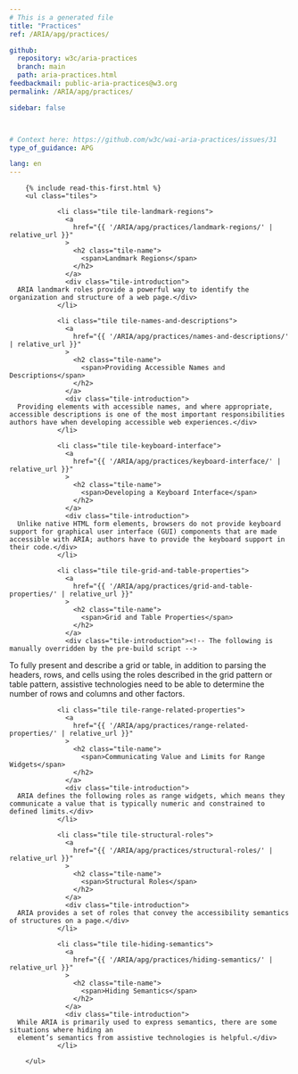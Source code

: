 ```yaml
---
# This is a generated file
title: "Practices"
ref: /ARIA/apg/practices/

github:
  repository: w3c/aria-practices
  branch: main
  path: aria-practices.html
feedbackmail: public-aria-practices@w3.org
permalink: /ARIA/apg/practices/

sidebar: false



# Context here: https://github.com/w3c/wai-aria-practices/issues/31
type_of_guidance: APG

lang: en
---
```



<link 
  rel="stylesheet"
  href="{{ '/content-assets/wai-aria-practices/styles.css' | relative_url }}"
>
<!-- Code highlighting styles -->
<link 
  rel="stylesheet"
  href="{{ '/ARIA/apg/example-index/css/github.css' | relative_url }}"
>


<script>
    const parentPage = window.location.pathname.match(
      /\/(patterns|practices|example-index)\//
    )?.[1];
    if (parentPage) {
      const parentHref = 'a[href*="' + parentPage + '"]';
      document.querySelector(parentHref).classList.add('active');
    }
  </script>
<div>

        {% include read-this-first.html %}
        <ul class="tiles">
          
                <li class="tile tile-landmark-regions">
                  <a 
                    href="{{ '/ARIA/apg/practices/landmark-regions/' | relative_url }}"
                  >
                    <h2 class="tile-name">
                      <span>Landmark Regions</span>
                    </h2>
                  </a>
                  <div class="tile-introduction">
      ARIA landmark roles provide a powerful way to identify the organization and structure of a web page.</div>
                </li>
               
                <li class="tile tile-names-and-descriptions">
                  <a 
                    href="{{ '/ARIA/apg/practices/names-and-descriptions/' | relative_url }}"
                  >
                    <h2 class="tile-name">
                      <span>Providing Accessible Names and Descriptions</span>
                    </h2>
                  </a>
                  <div class="tile-introduction">
      Providing elements with accessible names, and where appropriate, accessible descriptions is one of the most important responsibilities authors have when developing accessible web experiences.</div>
                </li>
               
                <li class="tile tile-keyboard-interface">
                  <a 
                    href="{{ '/ARIA/apg/practices/keyboard-interface/' | relative_url }}"
                  >
                    <h2 class="tile-name">
                      <span>Developing a Keyboard Interface</span>
                    </h2>
                  </a>
                  <div class="tile-introduction">
      Unlike native HTML form elements, browsers do not provide keyboard support for graphical user interface (GUI) components that are made accessible with ARIA; authors have to provide the keyboard support in their code.</div>
                </li>
               
                <li class="tile tile-grid-and-table-properties">
                  <a 
                    href="{{ '/ARIA/apg/practices/grid-and-table-properties/' | relative_url }}"
                  >
                    <h2 class="tile-name">
                      <span>Grid and Table Properties</span>
                    </h2>
                  </a>
                  <div class="tile-introduction"><!-- The following is manually overridden by the pre-build script -->
To fully present and describe a grid or table, in addition to parsing the headers, rows, and cells using the roles described in the grid pattern or table pattern, assistive technologies need to be able to determine the number of rows and columns and other factors.</div>
                </li>
               
                <li class="tile tile-range-related-properties">
                  <a 
                    href="{{ '/ARIA/apg/practices/range-related-properties/' | relative_url }}"
                  >
                    <h2 class="tile-name">
                      <span>Communicating Value and Limits for Range Widgets</span>
                    </h2>
                  </a>
                  <div class="tile-introduction">
      ARIA defines the following roles as range widgets, which means they communicate a value that is typically numeric and constrained to defined limits.</div>
                </li>
               
                <li class="tile tile-structural-roles">
                  <a 
                    href="{{ '/ARIA/apg/practices/structural-roles/' | relative_url }}"
                  >
                    <h2 class="tile-name">
                      <span>Structural Roles</span>
                    </h2>
                  </a>
                  <div class="tile-introduction">
      ARIA provides a set of roles that convey the accessibility semantics of structures on a page.</div>
                </li>
               
                <li class="tile tile-hiding-semantics">
                  <a 
                    href="{{ '/ARIA/apg/practices/hiding-semantics/' | relative_url }}"
                  >
                    <h2 class="tile-name">
                      <span>Hiding Semantics</span>
                    </h2>
                  </a>
                  <div class="tile-introduction">
      While ARIA is primarily used to express semantics, there are some situations where hiding an
      element’s semantics from assistive technologies is helpful.</div>
                </li>
              
        </ul>
      
</div>
<script 
  src="{{ '/ARIA/apg/example-index/js/skipto.js' | relative_url }}"
></script>
